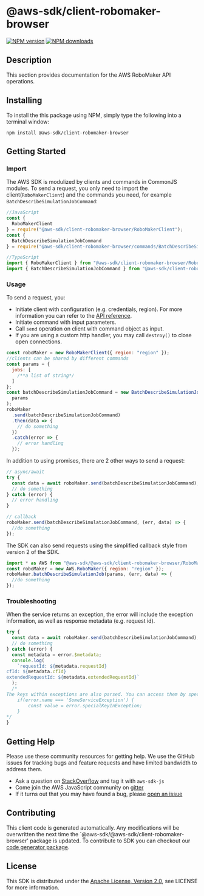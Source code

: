 # @aws-sdk/client-robomaker-browser

[![NPM version](https://img.shields.io/npm/v/@aws-sdk/client-robomaker-browser/preview.svg)](https://www.npmjs.com/package/@aws-sdk/client-robomaker-browser)
[![NPM downloads](https://img.shields.io/npm/dm/@aws-sdk/client-robomaker-browser.svg)](https://www.npmjs.com/package/@aws-sdk/client-robomaker-browser)

## Description

<p>This section provides documentation for the AWS RoboMaker API operations.</p>

## Installing

To install the this package using NPM, simply type the following into a terminal window:

```
npm install @aws-sdk/client-robomaker-browser
```

## Getting Started

### Import

The AWS SDK is modulized by clients and commands in CommonJS modules. To send a request, you only need to import the client(`RoboMakerClient`) and the commands you need, for example `BatchDescribeSimulationJobCommand`:

```javascript
//JavaScript
const {
  RoboMakerClient
} = require("@aws-sdk/client-robomaker-browser/RoboMakerClient");
const {
  BatchDescribeSimulationJobCommand
} = require("@aws-sdk/client-robomaker-browser/commands/BatchDescribeSimulationJobCommand");
```

```javascript
//TypeScript
import { RoboMakerClient } from "@aws-sdk/client-robomaker-browser/RoboMakerClient";
import { BatchDescribeSimulationJobCommand } from "@aws-sdk/client-robomaker-browser/commands/BatchDescribeSimulationJobCommand";
```

### Usage

To send a request, you:

- Initiate client with configuration (e.g. credentials, region). For more information you can refer to the [API reference][].
- Initiate command with input parameters.
- Call `send` operation on client with command object as input.
- If you are using a custom http handler, you may call `destroy()` to close open connections.

```javascript
const roboMaker = new RoboMakerClient({ region: "region" });
//clients can be shared by different commands
const params = {
  jobs: [
    /**a list of string*/
  ]
};
const batchDescribeSimulationJobCommand = new BatchDescribeSimulationJobCommand(
  params
);
roboMaker
  .send(batchDescribeSimulationJobCommand)
  .then(data => {
    // do something
  })
  .catch(error => {
    // error handling
  });
```

In addition to using promises, there are 2 other ways to send a request:

```javascript
// async/await
try {
  const data = await roboMaker.send(batchDescribeSimulationJobCommand);
  // do something
} catch (error) {
  // error handling
}
```

```javascript
// callback
roboMaker.send(batchDescribeSimulationJobCommand, (err, data) => {
  //do something
});
```

The SDK can also send requests using the simplified callback style from version 2 of the SDK.

```javascript
import * as AWS from "@aws-sdk/@aws-sdk/client-robomaker-browser/RoboMaker";
const roboMaker = new AWS.RoboMaker({ region: "region" });
roboMaker.batchDescribeSimulationJob(params, (err, data) => {
  //do something
});
```

### Troubleshooting

When the service returns an exception, the error will include the exception information, as well as response metadata (e.g. request id).

```javascript
try {
  const data = await roboMaker.send(batchDescribeSimulationJobCommand);
  // do something
} catch (error) {
  const metadata = error.$metadata;
  console.log(
    `requestId: ${metadata.requestId}
cfId: ${metadata.cfId}
extendedRequestId: ${metadata.extendedRequestId}`
  );
  /*
The keys within exceptions are also parsed. You can access them by specifying exception names:
    if(error.name === 'SomeServiceException') {
        const value = error.specialKeyInException;
    }
*/
}
```

## Getting Help

Please use these community resources for getting help. We use the GitHub issues for tracking bugs and feature requests and have limited bandwidth to address them.

- Ask a question on [StackOverflow](https://stackoverflow.com/questions/tagged/aws-sdk-js) and tag it with `aws-sdk-js`
- Come join the AWS JavaScript community on [gitter](https://gitter.im/aws/aws-sdk-js-v3)
- If it turns out that you may have found a bug, please [open an issue](https://github.com/aws/aws-sdk-js-v3/issues)

## Contributing

This client code is generated automatically. Any modifications will be overwritten the next time the `@aws-sdk/@aws-sdk/client-robomaker-browser' package is updated. To contribute to SDK you can checkout our [code generator package][].

## License

This SDK is distributed under the
[Apache License, Version 2.0](http://www.apache.org/licenses/LICENSE-2.0),
see LICENSE for more information.

[code generator package]: https://github.com/aws/aws-sdk-js-v3/tree/master/packages/service-types-generator
[api reference]: https://docs.aws.amazon.com/AWSJavaScriptSDK/latest/
